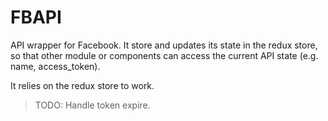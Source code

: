 # FBAPI

API wrapper for Facebook. It store and updates its state in the redux store, so that other module or components can access the current API state (e.g. name, access_token).

It relies on the redux store to work.

> TODO: Handle token expire.

